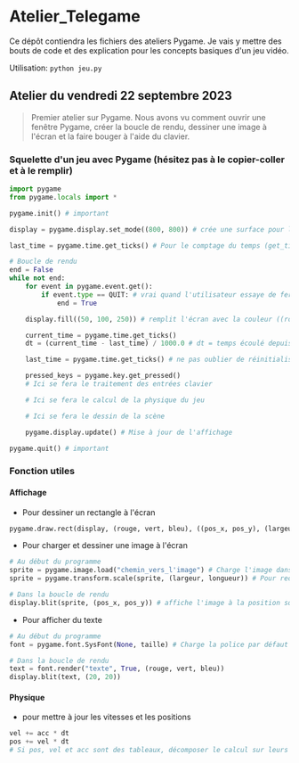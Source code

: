 # Atelier_Telegame
Ce dépôt contiendra les fichiers des ateliers Pygame. Je vais y mettre des bouts de code et des explication pour les concepts basiques d'un jeu vidéo.

Utilisation: `python jeu.py`

## Atelier du vendredi 22 septembre 2023
> Premier atelier sur Pygame. Nous avons vu comment ouvrir une fenêtre Pygame, créer la boucle de rendu, dessiner une image à l'écran et la faire bouger à l'aide du clavier.

### Squelette d'un jeu avec Pygame (hésitez pas à le copier-coller et à le remplir)
```python
import pygame
from pygame.locals import *

pygame.init() # important

display = pygame.display.set_mode((800, 800)) # crée une surface pour la fenêtre (largeur, hauteur) de la fenetre

last_time = pygame.time.get_ticks() # Pour le comptage du temps (get_ticks() renvoie le temps actuel en millisecondes)

# Boucle de rendu
end = False
while not end:
	for event in pygame.event.get():
		if event.type == QUIT: # vrai quand l'utilisateur essaye de fermer la fenêtre
			end = True

	display.fill((50, 100, 250)) # remplit l'écran avec la couleur ((rouge, vert, bleu)) (entre 0 et 255)

	current_time = pygame.time.get_ticks() 
	dt = (current_time - last_time) / 1000.0 # dt = temps écoulé depuis la dernière frame en secondes

	last_time = pygame.time.get_ticks() # ne pas oublier de réinitialiser le chronomètre

	pressed_keys = pygame.key.get_pressed()
	# Ici se fera le traitement des entrées clavier

	# Ici se fera le calcul de la physique du jeu

	# Ici se fera le dessin de la scène

	pygame.display.update() # Mise à jour de l'affichage 

pygame.quit() # important
```
### Fonction utiles
#### Affichage
- Pour dessiner un rectangle à l'écran
```python
pygame.draw.rect(display, (rouge, vert, bleu), ((pos_x, pos_y), (largeur, hauteur))) # rouge, vert, bleu ∈ [0, 255], et pos_x, pos_y : coin en haut-gauche du rectangle
```
- Pour charger et dessiner une image à l'écran
```python
# Au début du programme
sprite = pygame.image.load("chemin_vers_l'image") # Charge l'image dans la variable sprite
sprite = pygame.transform.scale(sprite, (largeur, longueur)) # Pour redimensionner l'image

# Dans la boucle de rendu
display.blit(sprite, (pos_x, pos_y)) # affiche l'image à la position souhaitée
```
- Pour afficher du texte
```python
# Au début du programme
font = pygame.font.SysFont(None, taille) # Charge la police par défaut dans font

# Dans la boucle de rendu
text = font.render("texte", True, (rouge, vert, bleu))
display.blit(text, (20, 20))
```
#### Physique
- pour mettre à jour les vitesses et les positions
```python
vel += acc * dt
pos += vel * dt
# Si pos, vel et acc sont des tableaux, décomposer le calcul sur leurs composantes
```














